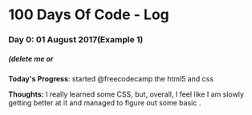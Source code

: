 # 100 Days Of Code - Log

### Day 0: 01 August 2017(Example 1)
##### (delete me or 
**Today's Progress**: started @freecodecamp the html5 and css

**Thoughts:** I really learned some  CSS, but, overall, I feel like I am slowly getting better at it and managed to figure out some basic .


